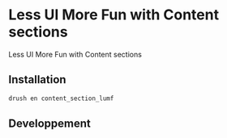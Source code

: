 # Less UI More Fun with Content sections

Less UI More Fun with Content sections

## Installation

```sh
drush en content_section_lumf
```

## Developpement

```sh
```
